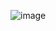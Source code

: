 ![image](https://github.com/tachung2/belleravi/assets/40621278/844d3b8f-f891-4ded-ad79-02cd53168671)
